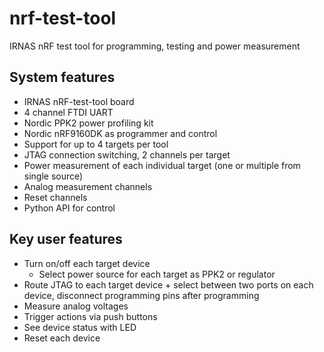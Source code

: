 # nrf-test-tool
IRNAS nRF test tool for programming, testing and power measurement

## System features
* IRNAS nRF-test-tool board
* 4 channel FTDI UART
* Nordic PPK2 power profiling kit
* Nordic nRF9160DK as programmer and control
* Support for up to 4 targets per tool
* JTAG connection switching, 2 channels per target
* Power measurement of each individual target (one or multiple from single source)
* Analog measurement channels
* Reset channels
* Python API for control

## Key user features
* Turn on/off each target device
  * Select power source for each target as PPK2 or regulator
* Route JTAG to each target device + select between two ports on each device, disconnect programming pins after programming
* Measure analog voltages
* Trigger actions via push buttons
* See device status with LED
* Reset each device
